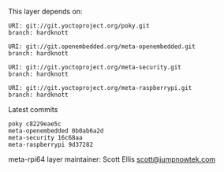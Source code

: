 This layer depends on:

    URI: git://git.yoctoproject.org/poky.git
    branch: hardknott

    URI: git://git.openembedded.org/meta-openembedded.git
    branch: hardknott

    URI: git://git.yoctoproject.org/meta-security.git
    branch: hardknott

    URI: git://git.yoctoproject.org/meta-raspberrypi.git
    branch: hardknott

Latest commits

    poky c8229eae5c
    meta-openembedded 0b0ab6a2d
    meta-security 16c68aa
    meta-raspberrypi 9d37282

meta-rpi64 layer maintainer: Scott Ellis <scott@jumpnowtek.com>

